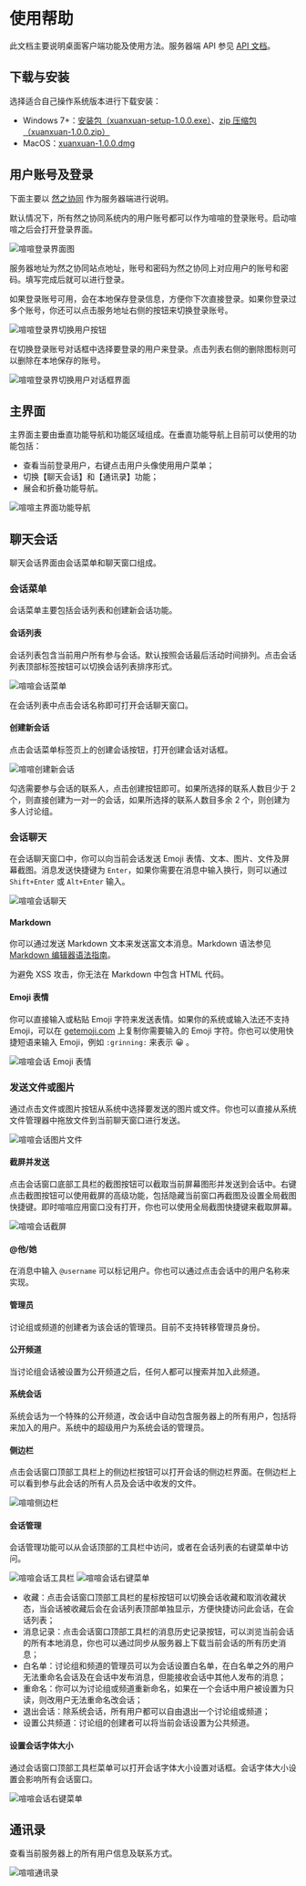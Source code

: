 # 使用帮助

此文档主要说明桌面客户端功能及使用方法。服务器端 API 参见 [API 文档](https://github.com/easysoft/xuanxuan/tree/master/doc/server-api.md)。

## 下载与安装

选择适合自己操作系统版本进行下载安装：

 * Windows 7+：[安装包（xuanxuan-setup-1.0.0.exe）](https://github.com/easysoft/xuanxuan/releases/download/v1.0.0/xuanxuan-setup-1.0.0.exe)、[zip 压缩包（xuanxuan-1.0.0.zip）](https://github.com/easysoft/xuanxuan/releases/download/v1.0.0/xuanxuan-1.0.0.zip)
 * MacOS：[xuanxuan-1.0.0.dmg](https://github.com/easysoft/xuanxuan/releases/download/v1.0.0/xuanxuan-1.0.0.dmg)

## 用户账号及登录

下面主要以 [然之协同](https://www.ranzhico.com/) 作为服务器端进行说明。

默认情况下，所有然之协同系统内的用户账号都可以作为喧喧的登录账号。启动喧喧之后会打开登录界面。

![喧喧登录界面图](https://raw.githubusercontent.com/easysoft/xuanxuan/master/doc/img/login.png)

服务器地址为然之协同站点地址，账号和密码为然之协同上对应用户的账号和密码。填写完成后就可以进行登录。

如果登录账号可用，会在本地保存登录信息，方便你下次直接登录。如果你登录过多个账号，你还可以点击服务地址右侧的按钮来切换登录账号。

![喧喧登录界切换用户按钮](https://raw.githubusercontent.com/easysoft/xuanxuan/master/doc/img/login-switch-user-button.png)

在切换登录账号对话框中选择要登录的用户来登录。点击列表右侧的删除图标则可以删除在本地保存的账号。

![喧喧登录界切换用户对话框界面](https://raw.githubusercontent.com/easysoft/xuanxuan/master/doc/img/login-switch-user.png)

## 主界面

主界面主要由垂直功能导航和功能区域组成。在垂直功能导航上目前可以使用的功能包括：

* 查看当前登录用户，右键点击用户头像使用用户菜单；
* 切换【聊天会话】和【通讯录】功能；
* 展会和折叠功能导航。

![喧喧主界面功能导航](https://raw.githubusercontent.com/easysoft/xuanxuan/master/doc/img/navbar.png)

## 聊天会话

聊天会话界面由会话菜单和聊天窗口组成。

### 会话菜单

会话菜单主要包括会话列表和创建新会话功能。

#### 会话列表

会话列表包含当前用户所有参与会话。默认按照会话最后活动时间排列。点击会话列表顶部标签按钮可以切换会话列表排序形式。

![喧喧会话菜单](https://raw.githubusercontent.com/easysoft/xuanxuan/master/doc/img/chats-menu.png)

在会话列表中点击会话名称即可打开会话聊天窗口。

#### 创建新会话

点击会话菜单标签页上的创建会话按钮，打开创建会话对话框。

![喧喧创建新会话](https://raw.githubusercontent.com/easysoft/xuanxuan/master/doc/img/chat-create.png)

勾选需要参与会话的联系人，点击创建按钮即可。如果所选择的联系人数目少于 2 个，则直接创建为一对一的会话，如果所选择的联系人数目多余 2 个，则创建为多人讨论组。

### 会话聊天

在会话聊天窗口中，你可以向当前会话发送 Emoji 表情、文本、图片、文件及屏幕截图。消息发送快捷键为 `Enter`，如果你需要在消息中输入换行，则可以通过 `Shift+Enter` 或 `Alt+Enter` 输入。

![喧喧会话聊天](https://raw.githubusercontent.com/easysoft/xuanxuan/master/doc/img/chat.png)

#### Markdown

你可以通过发送 Markdown 文本来发送富文本消息。Markdown 语法参见 [Markdown 编辑器语法指南](https://segmentfault.com/markdown)。

为避免 XSS 攻击，你无法在 Markdown 中包含 HTML 代码。

#### Emoji 表情

你可以直接输入或粘贴 Emoji 字符来发送表情。如果你的系统或输入法还不支持 Emoji，可以在 [getemoji.com](http://getemoji.com/) 上复制你需要输入的 Emoji 字符。你也可以使用快捷短语来输入 Emoji，例如 `:grinning:` 来表示 😀 。

![喧喧会话 Emoji 表情](https://raw.githubusercontent.com/easysoft/xuanxuan/master/doc/img/chat-emoji.png)

### 发送文件或图片

通过点击文件或图片按钮从系统中选择要发送的图片或文件。你也可以直接从系统文件管理器中拖放文件到当前聊天窗口进行发送。

![喧喧会话图片文件](https://raw.githubusercontent.com/easysoft/xuanxuan/master/doc/img/chat-drag-file.png)

#### 截屏并发送

点击会话窗口底部工具栏的截图按钮可以截取当前屏幕图形并发送到会话中。右键点击截图按钮可以使用截屏的高级功能，包括隐藏当前窗口再截图及设置全局截图快捷键。即时喧喧应用窗口没有打开，你也可以使用全局截图快捷键来截取屏幕。

![喧喧会话截屏](https://raw.githubusercontent.com/easysoft/xuanxuan/master/doc/img/chat-capturescreen.png)

#### @他/她

在消息中输入 `@username` 可以标记用户。你也可以通过点击会话中的用户名称来实现。

#### 管理员

讨论组或频道的创建者为该会话的管理员。目前不支持转移管理员身份。

#### 公开频道

当讨论组会话被设置为公开频道之后，任何人都可以搜索并加入此频道。

#### 系统会话

系统会话为一个特殊的公开频道，改会话中自动包含服务器上的所有用户，包括将来加入的用户。系统中的超级用户为系统会话的管理员。

#### 侧边栏

点击会话窗口顶部工具栏上的侧边栏按钮可以打开会话的侧边栏界面。在侧边栏上可以看到参与此会话的所有人员及会话中收发的文件。

![喧喧侧边栏](https://raw.githubusercontent.com/easysoft/xuanxuan/master/doc/img/chat-sidebar.png)

#### 会话管理

会话管理功能可以从会话顶部的工具栏中访问，或者在会话列表的右键菜单中访问。

![喧喧会话工具栏](https://raw.githubusercontent.com/easysoft/xuanxuan/master/doc/img/chat-menu.png)
![喧喧会话右键菜单](https://raw.githubusercontent.com/easysoft/xuanxuan/master/doc/img/chat-contextmenu.png)

* 收藏：点击会话窗口顶部工具栏的星标按钮可以切换会话收藏和取消收藏状态，当会话被收藏后会在会话列表顶部单独显示，方便快捷访问此会话，在会话列表；
* 消息记录：点击会话窗口顶部工具栏的消息历史记录按钮，可以浏览当前会话的所有本地消息，你也可以通过同步从服务器上下载当前会话的所有历史消息；
* 白名单：讨论组和频道的管理员可以为会话设置白名单，在白名单之外的用户无法重命名会话及在会话中发布消息，但能接收会话中其他人发布的消息；
* 重命名：你可以为讨论组或频道重新命名，如果在一个会话中用户被设置为只读，则改用户无法重命名改会话；
* 退出会话：除系统会话，所有用户都可以自由退出一个讨论组或频道；
* 设置公共频道：讨论组的创建者可以将当前会话设置为公共频道。

#### 设置会话字体大小

通过会话窗口顶部工具栏菜单可以打开会话字体大小设置对话框。会话字体大小设置会影响所有会话窗口。

![喧喧会话右键菜单](https://raw.githubusercontent.com/easysoft/xuanxuan/master/doc/img/chat-change-font-size.png)

## 通讯录

查看当前服务器上的所有用户信息及联系方式。

![喧喧通讯录](https://raw.githubusercontent.com/easysoft/xuanxuan/master/doc/img/contacts.png)
